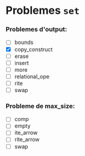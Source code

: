 # Problemes `set`

### Problemes d'output:

- [ ] bounds
- [x] copy_construct
- [ ] erase
- [ ] insert
- [ ] more
- [ ] relational_ope
- [ ] rite
- [ ] swap

### Probleme de max_size:

- [ ] comp
- [ ] empty
- [ ] ite_arrow
- [ ] rite_arrow
- [ ] swap